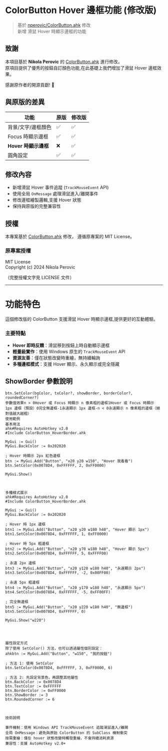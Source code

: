 # ColorButton Hover 邊框功能 (修改版)

> 基於 [nperovic/ColorButton.ahk](https://github.com/nperovic/ColorButton.ahk) 修改  
> 新增 滑鼠 Hover 時顯示邊框的功能

## 致謝

本項目基於 **Nikola Perovic** 的 [ColorButton.ahk](https://github.com/nperovic/ColorButton.ahk) 進行修改。  
原項目提供了優秀的按鈕自訂顏色功能,在此基礎上我們增加了滑鼠 Hover 邊框效果。

感謝原作者的開源貢獻! 🙏

## 與原版的差異

| 功能 | 原版 | 修改版 |
|------|------|--------|
| 背景/文字/邊框顏色 | ✅ | ✅ |
| Focus 時顯示邊框 | ✅ | ✅ |
| **Hover 時顯示邊框** | ❌ | ✅ |
| 圓角設定 | ✅ | ✅ |

## 修改內容

- 新增滑鼠 Hover 事件追蹤 (`TrackMouseEvent` API)
- 使用全局 `OnMessage` 處理滑鼠進入/離開事件
- 修改邊框繪製邏輯,支援 Hover 狀態
- 保持與原版的完整兼容性

## 授權

本專案基於 [ColorButton.ahk](https://github.com/nperovic/ColorButton.ahk) 修改，
遵循原專案的 MIT License。

### 原專案授權
MIT License  
Copyright (c) 2024 Nikola Perovic

（完整授權文字見 LICENSE 文件）

---

# 功能特色

這個修改版的 ColorButton 支援滑鼠 Hover 時顯示邊框,提供更好的互動體驗。


### 主要特點
- **Hover 即時反饋**：滑鼠移到按鈕上時自動顯示邊框
- **輕量級實作**：使用 Windows 原生的 `TrackMouseEvent` API
- **資源友善**：僅在狀態改變時重繪，無持續輪詢
- **多種邊框模式**：支援 Hover 顯示、永久顯示或完全隱藏

## ShowBorder 參數說明
```ahk
btn.SetColor(bgColor, txColor?, showBorder, borderColor?, roundedCorner?)
參數值效果n > 0Hover 或 Focus 時顯示 n 像素粗的邊框1Hover 或 Focus 時顯示 1px 邊框（預設）0完全無邊框-1永遠顯示 1px 邊框-n < 0永遠顯示 n 像素粗的邊框（絕對值越大越粗）
使用範例
基本用法
ahk#Requires AutoHotkey v2.0
#Include ColorButton_HoverBorder.ahk

MyGui := Gui()
MyGui.BackColor := 0x202020

; Hover 時顯示 2px 紅色邊框
btn := MyGui.Add("Button", "x20 y20 w150", "Hover 我看看")
btn.SetColor(0x0078D4, 0xFFFFFF, 2, 0xFF0000)

MyGui.Show()



多種樣式展示
ahk#Requires AutoHotkey v2.0
#Include ColorButton_HoverBorder.ahk

MyGui := Gui()
MyGui.BackColor := 0x202020

; Hover 時 1px 邊框
btn1 := MyGui.Add("Button", "x20 y20 w180 h40", "Hover 顯示 1px")
btn1.SetColor(0x0078D4, 0xFFFFFF, 1, 0xFF0000)

; Hover 時 5px 粗邊框
btn2 := MyGui.Add("Button", "x20 y70 w180 h40", "Hover 顯示 5px")
btn2.SetColor(0x0078D4, 0xFFFFFF, 5, 0xFFFF00)

; 永遠 2px 邊框
btn3 := MyGui.Add("Button", "x20 y120 w180 h40", "永遠顯示 2px")
btn3.SetColor(0x0078D4, 0xFFFFFF, -2, 0x00FF00)

; 永遠 5px 粗邊框
btn4 := MyGui.Add("Button", "x20 y170 w180 h40", "永遠顯示 5px")
btn4.SetColor(0x0078D4, 0xFFFFFF, -5, 0xFF00FF)

; 完全無邊框
btn5 := MyGui.Add("Button", "x20 y220 w180 h40", "無邊框")
btn5.SetColor(0x0078D4, 0xFFFFFF, 0)

MyGui.Show("w220")




屬性設定方式
除了使用 SetColor() 方法，也可以透過屬性個別設定：
ahkbtn := MyGui.Add("Button", "w150", "我的按鈕")

; 方法 1: 使用 SetColor
btn.SetColor(0x0078D4, 0xFFFFFF, 3, 0xFF0000, 6)

; 方法 2: 先設定背景色，再調整其他屬性
btn.BackColor := 0x0078D4
btn.TextColor := 0xFFFFFF
btn.BorderColor := 0xFF0000
btn.ShowBorder := 3
btn.RoundedCorner := 6



技術說明

事件機制：使用 Windows API TrackMouseEvent 追蹤滑鼠進入/離開
全局 OnMessage：避免與原始 ColorButton 的 SubClass 機制衝突
按需重繪：僅在 hover 狀態改變時觸發重繪，不會持續消耗資源
兼容性：支援 AutoHotkey v2.0+


